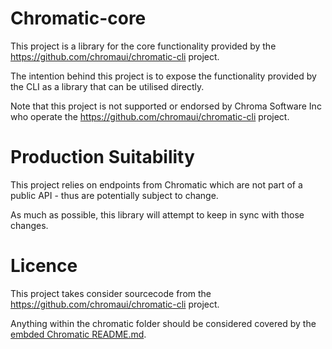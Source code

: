 # Chromatic-core
This project is a library for the core functionality provided by the https://github.com/chromaui/chromatic-cli project.

The intention behind this project is to expose the functionality provided by the CLI as a library that can be utilised directly.

Note that this project is not supported or endorsed by Chroma Software Inc who operate the https://github.com/chromaui/chromatic-cli project.

# Production Suitability
This project relies on endpoints from Chromatic which are not part of a public API - thus are potentially subject to change.

As much as possible, this library will attempt to keep in sync with those changes.

# Licence
This project takes consider sourcecode from the https://github.com/chromaui/chromatic-cli project.

Anything within the chromatic folder should be considered covered by the [embded Chromatic README.md](chromatic/README.md).
